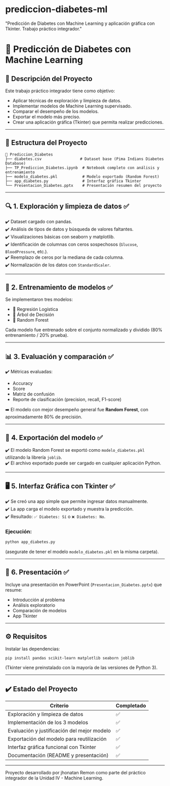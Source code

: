 # prediccion-diabetes-ml
"Predicción de Diabetes con Machine Learning y aplicación gráfica con Tkinter. Trabajo práctico integrador."

# 🔬 Predicción de Diabetes con Machine Learning

## 📑 Descripción del Proyecto
Este trabajo práctico integrador tiene como objetivo:
- Aplicar técnicas de exploración y limpieza de datos.
- Implementar modelos de Machine Learning supervisado.
- Comparar el desempeño de los modelos.
- Exportar el modelo más preciso.
- Crear una aplicación gráfica (Tkinter) que permita realizar predicciones.

---

## 📂 Estructura del Proyecto

```
📁 Prediccion_Diabetes
├── diabetes.csv                 # Dataset base (Pima Indians Diabetes Database)
├── TP_Prediccion_Diabetes.ipynb  # Notebook completo con análisis y entrenamiento
├── modelo_diabetes.pkl           # Modelo exportado (Random Forest)
├── app_diabetes.py               # Interfaz gráfica Tkinter
└── Presentacion_Diabetes.pptx    # Presentación resumen del proyecto
```

---

## 🔍 1. Exploración y limpieza de datos ✅

✔️ Dataset cargado con pandas.  
✔️ Análisis de tipos de datos y búsqueda de valores faltantes.  
✔️ Visualizaciones básicas con seaborn y matplotlib.  
✔️ Identificación de columnas con ceros sospechosos (`Glucose`, `BloodPressure`, etc.).  
✔️ Reemplazo de ceros por la mediana de cada columna.  
✔️ Normalización de los datos con `StandardScaler`.

---

## 🧠 2. Entrenamiento de modelos ✅

Se implementaron tres modelos:
- 🔹 Regresión Logística
- 🔹 Árbol de Decisión
- 🔹 Random Forest

Cada modelo fue entrenado sobre el conjunto normalizado y dividido (80% entrenamiento / 20% prueba).

---

## 📊 3. Evaluación y comparación ✅

✔️ Métricas evaluadas:
- Accuracy
- Score
- Matriz de confusión
- Reporte de clasificación (precision, recall, F1-score)

➡️ El modelo con mejor desempeño general fue **Random Forest**, con aproximadamente 80% de precisión.

---

## 💾 4. Exportación del modelo ✅

✔️ El modelo Random Forest se exportó como `modelo_diabetes.pkl` utilizando la librería `joblib`.  
✔️ El archivo exportado puede ser cargado en cualquier aplicación Python.

---

## 🖥️ 5. Interfaz Gráfica con Tkinter ✅

✔️ Se creó una app simple que permite ingresar datos manualmente.  
✔️ La app carga el modelo exportado y muestra la predicción.  
✔️ Resultado: `✅ Diabetes: Sí` o `❌ Diabetes: No`.

### Ejecución:
```bash
python app_diabetes.py
```
(asegurate de tener el modelo `modelo_diabetes.pkl` en la misma carpeta).

---

## 🎯 6. Presentación ✅

Incluye una presentación en PowerPoint (`Presentacion_Diabetes.pptx`) que resume:
- Introducción al problema
- Análisis exploratorio
- Comparación de modelos
- App Tkinter

---

## ⚙️ Requisitos

Instalar las dependencias:
```bash
pip install pandas scikit-learn matplotlib seaborn joblib
```
(Tkinter viene preinstalado con la mayoría de las versiones de Python 3).

---

## ✔️ Estado del Proyecto

| Criterio                                            | Completado |
|-----------------------------------------------------|------------|
| Exploración y limpieza de datos                     | ✅          |
| Implementación de los 3 modelos                     | ✅          |
| Evaluación y justificación del mejor modelo         | ✅          |
| Exportación del modelo para reutilización           | ✅          |
| Interfaz gráfica funcional con Tkinter              | ✅          |
| Documentación (README y presentación)               | ✅          |

---

Proyecto desarrollado por jhonatan Remon como parte del práctico integrador de la Unidad IV - Machine Learning.

